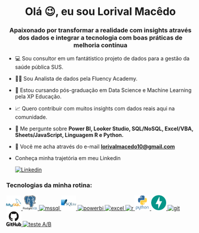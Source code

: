 <h1 align="center">Olá 😉, eu sou Lorival Macêdo</h1>
<h3 align="center">Apaixonado por transformar a realidade com insights através dos dados e integrar a tecnologia com boas práticas de melhoria contínua</h3>

- 💻 Sou consultor em um fantátistico projeto de dados para a gestão da saúde pública SUS.

- 👨‍💻 Sou Analista de dados pela Fluency Academy.

- 🌱 Estou cursando pós-graduação em Data Science e Machine Learning pela XP Educação.

- 📈 Quero contribuir com muitos insights com dados reais aqui na comunidade.

- 💬 Me pergunte sobre **Power BI, Looker Studio, SQL/NoSQL, Excel/VBA, Sheets/JavaScript, Linguagem R e Python.**

- 📧 Você me acha através do e-mail **lorivalmacedo10@gmail.com**

- Conheça minha trajetória em meu Linkedin

    [![Linkedin](https://img.shields.io/badge/LinkedIn-0077B5?style=for-the-badge&logo=linkedin&logoColor=white)](https://www.linkedin.com/in/lorivalmacedo/)



<h3 align="left">Tecnologias da minha rotina:</h3>
<p align="left">
    <!-- Banco de Dados -->
    <a href="https://www.mysql.com/" target="_blank">
        <img src="https://raw.githubusercontent.com/devicons/devicon/master/icons/mysql/mysql-original-wordmark.svg" alt="mysql" width="40" height="40"/>
    </a>
    <a href="https://www.postgresql.org/" target="_blank">
        <img src="https://raw.githubusercontent.com/devicons/devicon/master/icons/postgresql/postgresql-original-wordmark.svg" alt="postgresql" width="40" height="40"/>
    </a>
    <a href="https://www.microsoft.com/en-us/sql-server" target="_blank">
        <img src="https://www.svgrepo.com/show/303229/microsoft-sql-server-logo.svg" alt="mssql" width="40" height="40"/>
    </a>
    <a href="https://www.sqlite.org/index.html" target="_blank">
        <img src="https://raw.githubusercontent.com/devicons/devicon/master/icons/sqlite/sqlite-original-wordmark.svg" alt="sqlite" width="40" height="40"/>
    </a>
    <!-- Power BI -->
    <a href="https://powerbi.microsoft.com/" target="_blank">
        <img src="https://www.vectorlogo.zone/logos/microsoft_powerbi/microsoft_powerbi-icon.svg" alt="powerbi" width="40" height="40"/>
    </a>
    <!-- Excel/VBA -->
    <a href="https://www.microsoft.com/en-us/microsoft-365/excel" target="_blank">
        <img src="https://cdn.worldvectorlogo.com/logos/microsoft-excel-2013.svg" alt="excel" width="40" height="40"/>
    </a>
    <!-- Linguagem R -->
    <a href="https://www.r-project.org/" target="_blank">
        <img src="https://www.r-project.org/logo/Rlogo.svg" alt="r" width="40" height="40"/>
    </a>
    <!-- Python -->
    <a href="https://www.python.org/" target="_blank">
        <img src="https://raw.githubusercontent.com/devicons/devicon/master/icons/python/python-original-wordmark.svg" alt="python" width="40" height="40"/>
    </a>
    <!-- API -->
    <a href="https://fastapi.tiangolo.com/" target="_blank">
        <img src="https://raw.githubusercontent.com/devicons/devicon/master/icons/fastapi/fastapi-original.svg" alt="fastapi" width="40" height="40"/>
    </a>
    <!-- Git/GitHub -->
    <a href="https://git-scm.com/" target="_blank">
        <img src="https://www.vectorlogo.zone/logos/git-scm/git-scm-icon.svg" alt="git" width="40" height="40"/>
    </a>
    <a href="https://github.com/" target="_blank">
        <img src="https://raw.githubusercontent.com/devicons/devicon/master/icons/github/github-original-wordmark.svg" alt="github" width="40" height="40"/>
    </a>
    <!-- Teste A/B -->
    <a href="https://abtestguide.com/" target="_blank">
        <img src="https://www.vectorlogo.zone/logos/adobe/adobe-icon.svg" alt="teste A/B" width="40" height="40"/>
    </a>
</p>
